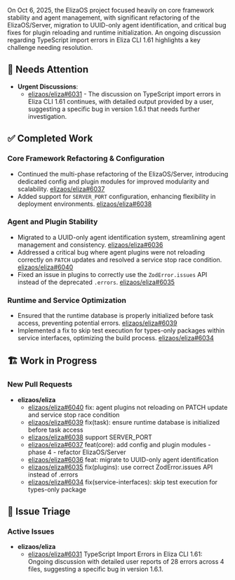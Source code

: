 On Oct 6, 2025, the ElizaOS project focused heavily on core framework stability and agent management, with significant refactoring of the ElizaOS/Server, migration to UUID-only agent identification, and critical bug fixes for plugin reloading and runtime initialization. An ongoing discussion regarding TypeScript import errors in Eliza CLI 1.61 highlights a key challenge needing resolution.

## 🚨 Needs Attention
- **Urgent Discussions**:
    - [elizaos/eliza#6031](https://github.com/elizaos/eliza/issues/6031) - The discussion on TypeScript import errors in Eliza CLI 1.61 continues, with detailed output provided by a user, suggesting a specific bug in version 1.6.1 that needs further investigation.

## ✅ Completed Work
### Core Framework Refactoring & Configuration
- Continued the multi-phase refactoring of the ElizaOS/Server, introducing dedicated config and plugin modules for improved modularity and scalability. [elizaos/eliza#6037](https://github.com/elizaos/eliza/pull/6037)
- Added support for `SERVER_PORT` configuration, enhancing flexibility in deployment environments. [elizaos/eliza#6038](https://github.com/elizaos/eliza/pull/6038)

### Agent and Plugin Stability
- Migrated to a UUID-only agent identification system, streamlining agent management and consistency. [elizaos/eliza#6036](https://github.com/elizaos/eliza/pull/6036)
- Addressed a critical bug where agent plugins were not reloading correctly on `PATCH` updates and resolved a service stop race condition. [elizaos/eliza#6040](https://github.com/elizaos/eliza/pull/6040)
- Fixed an issue in plugins to correctly use the `ZodError.issues` API instead of the deprecated `.errors`. [elizaos/eliza#6035](https://github.com/elizaos/eliza/pull/6035)

### Runtime and Service Optimization
- Ensured that the runtime database is properly initialized before task access, preventing potential errors. [elizaos/eliza#6039](https://github.com/elizaos/eliza/pull/6039)
- Implemented a fix to skip test execution for types-only packages within service interfaces, optimizing the build process. [elizaos/eliza#6034](https://github.com/elizaos/eliza/pull/6034)

## 🏗️ Work in Progress
### New Pull Requests
- **elizaos/eliza**
    - [elizaos/eliza#6040](https://github.com/elizaos/eliza/pull/6040) fix: agent plugins not reloading on PATCH update and service stop race condition
    - [elizaos/eliza#6039](https://github.com/elizaos/eliza/pull/6039) fix(task): ensure runtime database is initialized before task access
    - [elizaos/eliza#6038](https://github0.com/elizaos/eliza/pull/6038) support SERVER_PORT
    - [elizaos/eliza#6037](https://github.com/elizaos/eliza/pull/6037) feat(core): add config and plugin modules - phase 4 - refactor ElizaOS/Server
    - [elizaos/eliza#6036](https://github.com/elizaos/eliza/pull/6036) feat: migrate to UUID-only agent identification
    - [elizaos/eliza#6035](https://github.com/elizaos/eliza/pull/6035) fix(plugins): use correct ZodError.issues API instead of .errors
    - [elizaos/eliza#6034](https://github.com/elizaos/eliza/pull/6034) fix(service-interfaces): skip test execution for types-only package

## 🐞 Issue Triage
### Active Issues
- **elizaos/eliza**
    - [elizaos/eliza#6031](https://github.com/elizaos/eliza/issues/6031) TypeScript Import Errors in Eliza CLI 1.61: Ongoing discussion with detailed user reports of 28 errors across 4 files, suggesting a specific bug in version 1.6.1.
